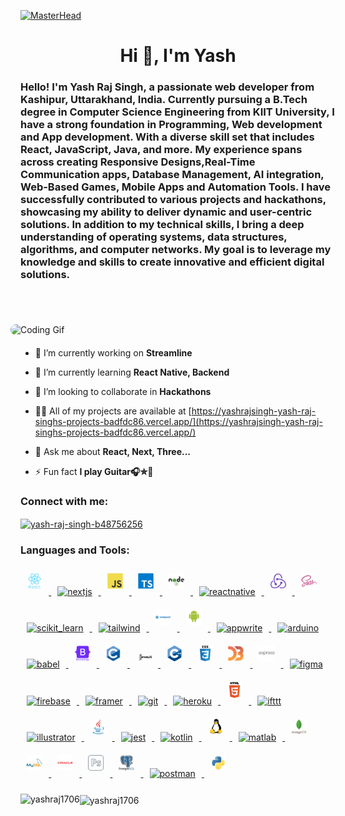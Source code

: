[![MasterHead](https://user-images.githubusercontent.com/10498744/210012254-234538ff-d198-48aa-8964-37e6fd45d227.gif)]([https://rishavchanda.io](https://yashrajsingh-yash-raj-singhs-projects-badfdc86.vercel.app/))
<h1 align="center">Hi 👋, I'm Yash</h1>
<h3 align="normal">Hello! I'm Yash Raj Singh, a passionate web developer from Kashipur, Uttarakhand, India. Currently pursuing a B.Tech degree in Computer Science Engineering from KIIT University, I have a strong foundation in Programming, Web development and App development. With a diverse skill set that includes React, JavaScript, Java, and more. My experience spans across creating Responsive Designs,Real-Time Communication apps, Database Management, AI integration, Web-Based Games, Mobile Apps and Automation Tools. I have successfully contributed to various projects and hackathons, showcasing my ability to deliver dynamic and user-centric solutions. In addition to my technical skills, I bring a deep understanding of operating systems, data structures, algorithms, and computer networks. My goal is to leverage my knowledge and skills to create innovative and efficient digital solutions.</h3>
<br/><br/>
<img align="right" style="border-radius:10px; margin:20px;" alt="Coding Gif" width="500" src="https://miro.medium.com/v2/resize:fit:1100/format:webp/1*yw0TnheAGN-LPneDaTlaxw.gif"  />
<!-- <p align="left"> <img src="https://komarev.com/ghpvc/?username=yashraj1706&label=Profile%20views&color=0e75b6&style=flat" alt="yashraj1706" /> </p>
<p align="left"> <a href="https://github.com/ryo-ma/github-profile-trophy"><img src="https://github-profile-trophy.vercel.app/?username=yashraj1706" alt="yashraj1706" /></a> </p> -->

- 🔭 I’m currently working on **Streamline**

- 🌱 I’m currently learning **React Native, Backend**

- 👯 I’m looking to collaborate in **Hackathons**

- 👨‍💻 All of my projects are available at [https://yashrajsingh-yash-raj-singhs-projects-badfdc86.vercel.app/](https://yashrajsingh-yash-raj-singhs-projects-badfdc86.vercel.app/)

- 💬 Ask me about **React, Next, Three...**

- ⚡ Fun fact **I play Guitar🎧✮🎸**

<h3 align="left">Connect with me:</h3>
<p align="left">
<a href="https://linkedin.com/in/yash-raj-singh-b48756256" target="blank"><img align="center" src="https://raw.githubusercontent.com/rahuldkjain/github-profile-readme-generator/master/src/images/icons/Social/linked-in-alt.svg" alt="yash-raj-singh-b48756256" height="30" width="40" /></a>
</p>

<h3 align="left">Languages and Tools:</h3>
<p align="left"> <a href="https://reactjs.org/" target="_blank" rel="noreferrer"> <img style="width:5%;align-self: center;height:auto;padding-left:10px;padding: 10px;" src="https://raw.githubusercontent.com/devicons/devicon/master/icons/react/react-original-wordmark.svg" alt="react" width="40" height="40"/> </a><a href="https://nextjs.org/" target="_blank" rel="noreferrer"> <img style="width:5%;align-self: center;height:auto;padding-left:10px;padding: 10px;" src="https://cdn.worldvectorlogo.com/logos/nextjs-2.svg" alt="nextjs" width="40" height="40"/> </a> <a href="https://developer.mozilla.org/en-US/docs/Web/JavaScript" target="_blank" rel="noreferrer"> <img style="width:5%;align-self: center;height:auto;padding-left:10px;padding: 10px;" src="https://raw.githubusercontent.com/devicons/devicon/master/icons/javascript/javascript-original.svg" alt="javascript" width="40" height="40"/> </a><a href="https://www.typescriptlang.org/" target="_blank" rel="noreferrer"> <img style="width:5%;align-self: center;height:auto;padding-left:10px;padding: 10px;" src="https://raw.githubusercontent.com/devicons/devicon/master/icons/typescript/typescript-original.svg" alt="typescript" width="40" height="40"/> </a>  <a href="https://nodejs.org" target="_blank" rel="noreferrer"> <img style="width:5%;align-self: center;height:auto;padding-left:10px;padding: 10px;" src="https://raw.githubusercontent.com/devicons/devicon/master/icons/nodejs/nodejs-original-wordmark.svg" alt="nodejs" width="40" height="40"/> </a><a href="https://reactnative.dev/" target="_blank" rel="noreferrer"> <img src="https://reactnative.dev/img/header_logo.svg" style="width:5%;align-self: center;height:auto;padding-left:10px;padding: 10px;" alt="reactnative" width="40" height="40"/> </a> <a href="https://redux.js.org" target="_blank" rel="noreferrer"> <img style="width:5%;align-self: center;height:auto;padding-left:10px;padding: 10px;" src="https://raw.githubusercontent.com/devicons/devicon/master/icons/redux/redux-original.svg" alt="redux" width="40" height="40"/> </a> <a href="https://sass-lang.com" target="_blank" rel="noreferrer"> <img style="width:5%;align-self: center;height:auto;padding-left:10px;padding: 10px;" src="https://raw.githubusercontent.com/devicons/devicon/master/icons/sass/sass-original.svg" alt="sass" width="40" height="40"/> </a> <a href="https://scikit-learn.org/" target="_blank" rel="noreferrer"> <img style="width:5%;align-self: center;height:auto;padding-left:10px;padding: 10px;" src="https://upload.wikimedia.org/wikipedia/commons/0/05/Scikit_learn_logo_small.svg" alt="scikit_learn" width="40" height="40"/> </a> <a href="https://tailwindcss.com/" target="_blank" rel="noreferrer"> <img style="width:5%;align-self: center;height:auto;padding-left:10px;padding: 10px;" src="https://www.vectorlogo.zone/logos/tailwindcss/tailwindcss-icon.svg" alt="tailwind" width="40" height="40"/> </a> <a href="https://webpack.js.org" target="_blank" rel="noreferrer"> <img style="width:5%;align-self: center;height:auto;padding-left:10px;padding: 10px;" src="https://raw.githubusercontent.com/devicons/devicon/d00d0969292a6569d45b06d3f350f463a0107b0d/icons/webpack/webpack-original-wordmark.svg" alt="webpack" width="40" height="40"/> </a> <a href="https://developer.android.com" target="_blank" rel="noreferrer"> <img style="width:5%;align-self: center;height:auto;padding-left:10px;padding: 10px;" src="https://raw.githubusercontent.com/devicons/devicon/master/icons/android/android-original-wordmark.svg" alt="android" width="40" height="40"/> </a> <a href="https://appwrite.io" target="_blank" rel="noreferrer"> <img style="width:5%;align-self: center;height:auto;padding-left:10px;padding: 10px;" src="https://www.vectorlogo.zone/logos/appwriteio/appwriteio-icon.svg" alt="appwrite" width="40" height="40"/> </a> <a href="https://www.arduino.cc/" target="_blank" rel="noreferrer"> <img style="width:5%;align-self: center;height:auto;padding-left:10px;padding: 10px;" src="https://cdn.worldvectorlogo.com/logos/arduino-1.svg" alt="arduino" width="40" height="40"/> </a> <a href="https://babeljs.io/" target="_blank" rel="noreferrer"> <img style="width:5%;align-self: center;height:auto;padding-left:10px;padding: 10px;" src="https://www.vectorlogo.zone/logos/babeljs/babeljs-icon.svg" alt="babel" width="40" height="40"/> </a> <a href="https://getbootstrap.com" target="_blank" rel="noreferrer"> <img style="width:5%;align-self: center;height:auto;padding-left:10px;padding: 10px;" src="https://raw.githubusercontent.com/devicons/devicon/master/icons/bootstrap/bootstrap-plain-wordmark.svg" alt="bootstrap" width="40" height="40"/> </a> <a href="https://www.cprogramming.com/" target="_blank" rel="noreferrer"> <img style="width:5%;align-self: center;height:auto;padding-left:10px;padding: 10px;" src="https://raw.githubusercontent.com/devicons/devicon/master/icons/c/c-original.svg" alt="c" width="40" height="40"/> </a> <a href="https://canvasjs.com" target="_blank" rel="noreferrer"> <img style="width:5%;align-self: center;height:auto;padding-left:10px;padding: 10px;" src="https://raw.githubusercontent.com/Hardik0307/Hardik0307/master/assets/canvasjs-charts.svg" alt="canvasjs" width="40" height="40"/> </a> <a href="https://www.w3schools.com/cpp/" target="_blank" rel="noreferrer"> <img style="width:5%;align-self: center;height:auto;padding-left:10px;padding: 10px;" src="https://raw.githubusercontent.com/devicons/devicon/master/icons/cplusplus/cplusplus-original.svg" alt="cplusplus" width="40" height="40"/> </a> <a href="https://www.w3schools.com/css/" target="_blank" rel="noreferrer"> <img style="width:5%;align-self: center;height:auto;padding-left:10px;padding: 10px;" src="https://raw.githubusercontent.com/devicons/devicon/master/icons/css3/css3-original-wordmark.svg" alt="css3" width="40" height="40"/> </a> <a href="https://d3js.org/" target="_blank" rel="noreferrer"> <img style="width:5%;align-self: center;height:auto;padding-left:10px;padding: 10px;" src="https://raw.githubusercontent.com/devicons/devicon/master/icons/d3js/d3js-original.svg" alt="d3js" width="40" height="40"/> </a> <a href="https://expressjs.com" target="_blank" rel="noreferrer"> <img style="width:5%;align-self: center;height:auto;padding-left:10px;padding: 10px;" src="https://raw.githubusercontent.com/devicons/devicon/master/icons/express/express-original-wordmark.svg" alt="express" width="40" height="40"/> </a> <a href="https://www.figma.com/" target="_blank" rel="noreferrer"> <img style="width:5%;align-self: center;height:auto;padding-left:10px;padding: 10px;" src="https://www.vectorlogo.zone/logos/figma/figma-icon.svg" alt="figma" width="40" height="40"/> </a> <a href="https://firebase.google.com/" target="_blank" rel="noreferrer"> <img style="width:5%;align-self: center;height:auto;padding-left:10px;padding: 10px;" src="https://www.vectorlogo.zone/logos/firebase/firebase-icon.svg" alt="firebase" width="40" height="40"/> </a> <a href="https://www.framer.com/" target="_blank" rel="noreferrer"> <img style="width:5%;align-self: center;height:auto;padding-left:10px;padding: 10px;" src="https://www.vectorlogo.zone/logos/framer/framer-icon.svg" alt="framer" width="40" height="40"/> </a> <a href="https://git-scm.com/" target="_blank" rel="noreferrer"> <img style="width:5%;align-self: center;height:auto;padding-left:10px;padding: 10px;" src="https://www.vectorlogo.zone/logos/git-scm/git-scm-icon.svg" alt="git" width="40" height="40"/> </a> <a href="https://heroku.com" target="_blank" rel="noreferrer"> <img style="width:5%;align-self: center;height:auto;padding-left:10px;padding: 10px;" src="https://www.vectorlogo.zone/logos/heroku/heroku-icon.svg" alt="heroku" width="40" height="40"/> </a> <a href="https://www.w3.org/html/" target="_blank" rel="noreferrer"> <img style="width:5%;align-self: center;height:auto;padding-left:10px;padding: 10px;" src="https://raw.githubusercontent.com/devicons/devicon/master/icons/html5/html5-original-wordmark.svg" alt="html5" width="40" height="40"/> </a> <a href="https://ifttt.com/" target="_blank" rel="noreferrer"> <img style="width:5%;align-self: center;height:auto;padding-left:10px;padding: 10px;" src="https://www.vectorlogo.zone/logos/ifttt/ifttt-ar21.svg" alt="ifttt" width="40" height="40"/> </a> <a href="https://www.adobe.com/in/products/illustrator.html" target="_blank" rel="noreferrer"> <img style="width:5%;align-self: center;height:auto;padding-left:10px;padding: 10px;" src="https://www.vectorlogo.zone/logos/adobe_illustrator/adobe_illustrator-icon.svg" alt="illustrator" width="40" height="40"/> </a> <a href="https://www.java.com" target="_blank" rel="noreferrer"> <img style="width:5%;align-self: center;height:auto;padding-left:10px;padding: 10px;" src="https://raw.githubusercontent.com/devicons/devicon/master/icons/java/java-original.svg" alt="java" width="40" height="40"/> </a> <a href="https://jestjs.io" target="_blank" rel="noreferrer"> <img style="width:5%;align-self: center;height:auto;padding-left:10px;padding: 10px;" src="https://www.vectorlogo.zone/logos/jestjsio/jestjsio-icon.svg" alt="jest" width="40" height="40"/> </a> <a href="https://kotlinlang.org" target="_blank" rel="noreferrer"> <img style="width:5%;align-self: center;height:auto;padding-left:10px;padding: 10px;" src="https://www.vectorlogo.zone/logos/kotlinlang/kotlinlang-icon.svg" alt="kotlin" width="40" height="40"/> </a> <a href="https://www.linux.org/" target="_blank" rel="noreferrer"> <img style="width:5%;align-self: center;height:auto;padding-left:10px;padding: 10px;" src="https://raw.githubusercontent.com/devicons/devicon/master/icons/linux/linux-original.svg" alt="linux" width="40" height="40"/> </a> <a href="https://www.mathworks.com/" target="_blank" rel="noreferrer"> <img style="width:5%;align-self: center;height:auto;padding-left:10px;padding: 10px;" src="https://upload.wikimedia.org/wikipedia/commons/2/21/Matlab_Logo.png" alt="matlab" width="40" height="40"/> </a> <a href="https://www.mongodb.com/" target="_blank" rel="noreferrer"> <img style="width:5%;align-self: center;height:auto;padding-left:10px;padding: 10px;" src="https://raw.githubusercontent.com/devicons/devicon/master/icons/mongodb/mongodb-original-wordmark.svg" alt="mongodb" width="40" height="40"/> </a> <a href="https://www.mysql.com/" target="_blank" rel="noreferrer"> <img style="width:5%;align-self: center;height:auto;padding-left:10px;padding: 10px;" src="https://raw.githubusercontent.com/devicons/devicon/master/icons/mysql/mysql-original-wordmark.svg" alt="mysql" width="40" height="40"/> </a>  <a href="https://www.oracle.com/" target="_blank" rel="noreferrer"> <img style="width:5%;align-self: center;height:auto;padding-left:10px;padding: 10px;" src="https://raw.githubusercontent.com/devicons/devicon/master/icons/oracle/oracle-original.svg" alt="oracle" width="40" height="40"/> </a> <a href="https://www.photoshop.com/en" target="_blank" rel="noreferrer"> <img style="width:5%;align-self: center;height:auto;padding-left:10px;padding: 10px;" src="https://raw.githubusercontent.com/devicons/devicon/master/icons/photoshop/photoshop-line.svg" alt="photoshop" width="40" height="40"/> </a> <a href="https://www.postgresql.org" target="_blank" rel="noreferrer"> <img style="width:5%;align-self: center;height:auto;padding-left:10px;padding: 10px;" src="https://raw.githubusercontent.com/devicons/devicon/master/icons/postgresql/postgresql-original-wordmark.svg" alt="postgresql" width="40" height="40"/> </a> <a href="https://postman.com" target="_blank" rel="noreferrer"> <img style="width:5%;align-self: center;height:auto;padding-left:10px;padding: 10px;" src="https://www.vectorlogo.zone/logos/getpostman/getpostman-icon.svg" alt="postman" width="40" height="40"/> </a> <a href="https://www.python.org" target="_blank" rel="noreferrer"> <img style="width:5%;align-self: center;height:auto;padding-left:10px;padding: 10px;" src="https://raw.githubusercontent.com/devicons/devicon/master/icons/python/python-original.svg" alt="python" width="40" height="40"/> </a> </p>


<p><img align="left" src="https://github-readme-stats.vercel.app/api/top-langs?username=yashraj1706&show_icons=true&locale=en&layout=compact" alt="yashraj1706" /></p>

<!-- <p>&nbsp;<img align="center" src="https://github-readme-stats.vercel.app/api?username=yashraj1706&show_icons=true&locale=en" alt="yashraj1706" /></p> -->

<p><img align="center" src="https://github-readme-streak-stats.herokuapp.com/?user=yashraj1706&" alt="yashraj1706" /></p>

